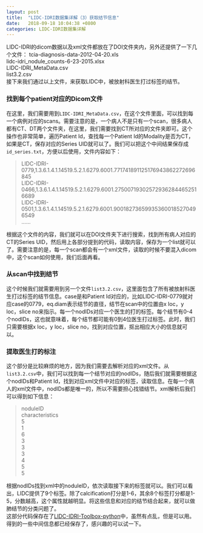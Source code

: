 ```yaml
---
layout: post
title:  "LIDC-IDRI数据集详解（3）获取结节信息"
date:   2018-09-18 10:04:38 +0800
categories: LIDC-IDRI数据集详解
---
```


LIDC-IDRI的dicom数据以及xml文件都放在了DOI文件夹内，另外还提供了一下几个文件： tcia-diagnosis-data-2012-04-20.xls  
lidc-idri_nodule_counts-6-23-2015.xlsx  
LIDC-IDRI_MetaData.csv  
list3.2.csv  
接下来我们通过以上文件，来获取LIDC中，被放射科医生打过标签的结节。  
### 找到每个patient对应的Dicom文件
在这里，我们需要用到`LIDC-IDRI_MetaData.csv`，在这个文件里面，可以找到每一个病例对应的scans。需要注意的是，一个病人不是只有一个scan，很多病人都有CT、DT两个文件夹，在这里，我们需要找到CT所对应的文件夹即可。这个操作也非常简单，遍历Patient Id，查找每一个Patient Id的Modality是否为CT，如果是CT，保存对应的Series UID就可以了。我们可以把这个中间结果保存成`id_series.txt`，方便以后使用，文件内容如下：  
>LIDC-IDRI-0779,1.3.6.1.4.1.14519.5.2.1.6279.6001.771741891125176943862272696845  
>LIDC-IDRI-0466,1.3.6.1.4.1.14519.5.2.1.6279.6001.275007193025729362844652516689  
>LIDC-IDRI-0501,1.3.6.1.4.1.14519.5.2.1.6279.6001.900182736599353600185270496549  
>......  

根据这个文件的内容，我们就可以在DOI文件夹下进行搜索，找到所有病人对应的CT的Series UID，然后用上各部分提到的代码，读取内容，保存为一个list就可以了。需要注意的是，每一个scan都会有一个xml文件，读取的时候不要混入dicom中，这个scan如何使用，我们后面再看。

### 从scan中找到结节  
这个时候我们就需要用到另一个文件`list3.2.csv`，这里面包含了所有被放射科医生打过标签的结节信息。case是和Patient Id对应的，比如LIDC-IDRI-0779就对应case的0779，eq.diam表示结节的直径，结节在scan中的位置由x loc，y loc，slice no来指示。每一个nodIDs对应一个医生的打的标签。每个结节有0-4个nodIDs，这也就意味着，每个结节都可能有0到4位医生打过标签。此时，我们只需要根据x loc，y loc，slice no，找到对应位置，抠出相应大小的信息就可以。  

### 提取医生打的标注
这个部分是比较麻烦的地方，因为我们需要去解析对应的xml文件。从`list3.2.csv`中，我们可以找到每一个结节对应的nodIDs，随后我们就需要根据这个nodIDs和Patient Id，找到对应xml文件中对应的标签，读取信息。在每一个病人的xml文件中，nodIDs都是唯一的，所以不需要担心找错结节。xml解析后我们可以得到如下信息：  
>noduleID  
>         characteristics  
>            <subtlety>5</subtlety>  
>            <internalStructure>1</internalStructure>  
>            <calcification>6</calcification>  
>            <sphericity>3</sphericity>  
>            <margin>3</margin>  
>            <lobulation>3</lobulation>  
>            <spiculation>4</spiculation>  
>            <texture>5</texture>  
>            <malignancy>5</malignancy>  

根据nodIDs找到xml中的noduleID，依次读取接下来的标签就可以。我们可以看出，LIDC提供了9个标签。除了calcification打分是1-6，其余8个标签打分都是1-5，分数越高，这个属性就越明显。将这些信息和对应的结节结合起来，就可以做肺结节的分类问题了。  
这部分代码保存在了[LIDC-IDRI-Toolbox-python](https://github.com/wangqiuli0102/LIDC-IDRI-Toolbox-python)中，虽然有点乱，但是可以用。得到的一些中间信息都已经保存了，感兴趣的可以试一下。